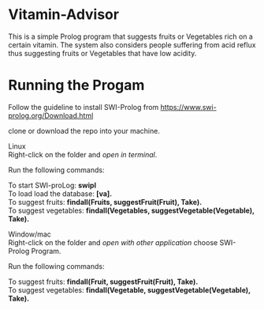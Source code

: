 # Vitamin-Advisor

This is a simple Prolog program that suggests fruits or Vegetables rich on a certain vitamin.
The system also considers people suffering from acid reflux thus suggesting fruits or Vegetables that have low acidity.


# Running the Progam
Follow the guideline to install SWI-Prolog from https://www.swi-prolog.org/Download.html 

clone or download the repo into your machine.

Linux <br> 
Right-click on the folder and *open in terminal*.

Run the following commands:<br>

To start SWI-proLog: **swipl** <br>
To load load the database: **[va].** <br>
To suggest fruits: **findall(Fruits, suggestFruit(Fruit), Take).**<br>
To suggest vegetables: **findall(Vegetables, suggestVegetable(Vegetable), Take).** <br>

Window/mac<br>
 Right-click on the folder and *open with other application* choose SWI-Prolog Program.

Run the following commands:<br>


To suggest fruits: **findall(Fruit, suggestFruit(Fruit), Take).**<br>
To suggest vegetables: **findall(Vegetable, suggestVegetable(Vegetable), Take).**
